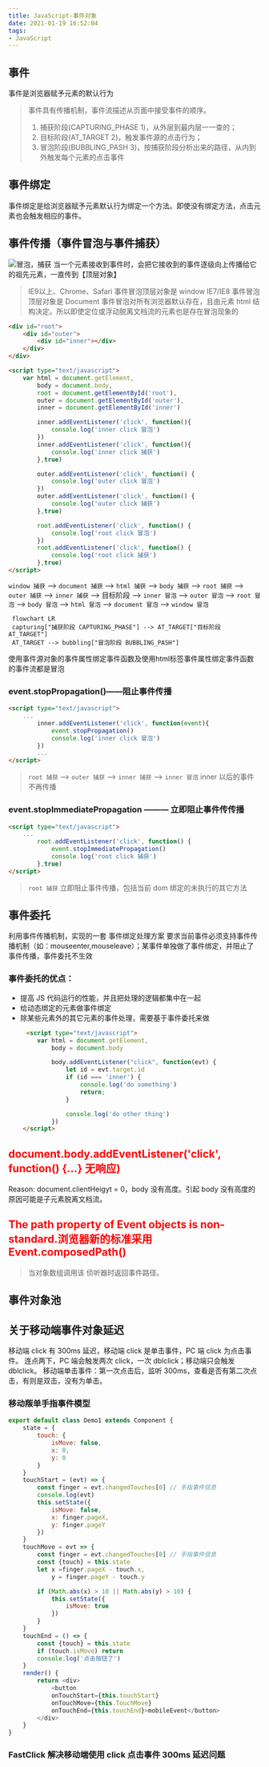 ```yaml
---
title: JavaScript-事件对象
date: 2021-01-19 16:52:04
tags:
- JavaScript
---
```


## 事件
事件是浏览器赋予元素的默认行为
> 事件具有传播机制，事件流描述从页面中接受事件的顺序。
> 1.    捕获阶段(CAPTURING_PHASE 1)，从外层到最内层一一查的；
> 2.    目标阶段(AT_TARGET 2)，触发事件源的点击行为；
> 3.    冒泡阶段(BUBBLING_PASH 3)，按捕获阶段分析出来的路径，从内到外触发每个元素的点击事件

## 事件绑定
事件绑定是给浏览器赋予元素默认行为绑定一个方法。即使没有绑定方法，点击元素也会触发相应的事件。

## 事件传播（事件冒泡与事件捕获）
![冒泡，捕获](/images/js/event.jpg)
当一个元素接收到事件时，会把它接收到的事件逐级向上传播给它的祖先元素，一直传到【顶层对象】
> IE9以上、Chrome、Safari 事件冒泡顶层对象是 window
IE7/IE8 事件冒泡顶层对象是 Document
事件冒泡对所有浏览器默认存在，且由元素 html 结构决定。<span class='custom-box custom-box-339'>所以即使定位或浮动脱离文档流的元素也是存在冒泡现象的</span>

```html
<div id="root">
    <div id="outer">
        <div id="inner"></div>
    </div>
</div>

<script type="text/javascript">
    var html = document.getElement,
        body = document.body,
        root = document.getElementById('root'),
        outer = document.getElementById('outer'),
        inner = document.getElementById('inner')

        inner.addEventListener('click', function(){
            console.log('inner click 冒泡')
        })
        inner.addEventListener('click', function(){
            console.log('inner click 捕获')
        },true)

        outer.addEventListener('click', function() {
            console.log('outer click 冒泡')
        })
        outer.addEventListener('click', function() {
            console.log('outer click 捕获')
        },true)

        root.addEventListener('click', function() {
            console.log('root click 冒泡')
        })
        root.addEventListener('click', function() {
            console.log('root click 捕获')
        },true)
</script>
```
<span class='custom-box custom-box-393'>`window 捕获` --> `document 捕获` --> `html 捕获` --> `body 捕获` --> `root 捕获` --> `outer 捕获` --> `inner 捕获`</span><span class='custom-box custom-box-339'> --> 目标阶段 --> </span> <span class='custom-box custom-box-993'>`inner 冒泡` --> `outer 冒泡` --> `root 冒泡` --> `body 冒泡` --> `html 冒泡` --> `document 冒泡` --> `window 冒泡`</span>
```mermaid
 flowchart LR
 capturing["捕获阶段 CAPTURING_PHASE"] --> AT_TARGET["目标阶段 AT_TARGET"]
 AT_TARGET --> bubbling["冒泡阶段 BUBBLING_PASH"]
```
使用事件源对象的事件属性绑定事件函数及使用html标签事件属性绑定事件函数的事件流都是冒泡

### event.stopPropagation()——阻止事件传播
```html
<script type="text/javascript">
    ...
        inner.addEventListener('click', function(event){
            event.stopPropagation()
            console.log('inner click 冒泡')
        })
        ...
</script>
```
> `root 捕获` --> `outer 捕获` --> `inner 捕获` --> `inner 冒泡`
inner 以后的事件不再传播

### event.stopImmediatePropagation ——— 立即阻止事件传传播
```html
<script type="text/javascript">
    ...
        root.addEventListener('click', function() {
            event.stopImmediatePropagation()
            console.log('root click 捕获')
        },true)
</script>
```
> `root 捕获`
   立即阻止事件传播，包括当前 dom 绑定的未执行的其它方法

## 事件委托
利用事件传播机制，实现的一套 <span class='custom-box custom-box-393'>事件绑定处理方案</span>
<span class='custom-box custom-box-933'>要求当前事件必须支持事件传播机制（如：mouseenter,mouseleave）；某事件单独做了事件绑定，并阻止了事件传播，事件委托不生效</span>

### 事件委托的优点：
* 提高 JS 代码运行的性能，并且把处理的逻辑都集中在一起
* 给动态绑定的元素做事件绑定
* 除某些元素外的其它元素的事件处理，需要基于事件委托来做

```html
     <script type="text/javascript">
        var html = document.getElement,
            body = document.body

            body.addEventListener("click", function(evt) {
                let id = evt.target.id
                if (id === 'inner') {
                    console.log('do something')
                    return;
                }

                console.log('do other thing')
            })
    </script>
```

## <font color='red'>document.body.addEventListener('click', function() {...} 无响应)</font>
<span class='custom-box custom-box-933'>Reason: document.clientHeigyt = 0，body 没有高度。引起 body 没有高度的原因可能是子元素脱离文档流。</span>

## <font color='red'>The path property of Event objects is non-standard.浏览器新的标准采用Event.composedPath()</font>
> 当对象数组调用该 侦听器时返回事件路径。

## 事件对象池

## 关于移动端事件对象延迟
<span class='custom-box custom-box-933'>移动端 click 有 300ms 延迟</span>，移动端 click 是单击事件，PC 端 click 为点击事件。
<span class='custom-box custom-box-393'>连点两下，</span>PC 端会触发两次 click，一次 dblclick；移动端只会触发 dblclick。
<span class='custom-box custom-box-339'>移动端单击事件：第一次点击后，监听 300ms，查看是否有第二次点击，有则是双击，没有为单击。</span>

### 移动羰单手指事件模型
```JavaScript
export default class Demo1 extends Component {
    state = {
        touch: {
            isMove: false,
            x: 0,
            y: 0
        }
    }
    touchStart = (evt) => {
        const finger = evt.changedTouches[0] // 手指事件信息
        console.log(evt)
        this.setState({
            isMove: false,
            x: finger.pageX,
            y: finger.pageY
        })
    }
    touchMove = evt => {
        const finger = evt.changedTouches[0] // 手指事件信息
        const {touch} = this.state
        let x =finger.pageX - touch.x,
            y = finger.pageY - touch.y

        if (Math.abs(x) > 10 || Math.abs(y) > 10) {
            this.setState({
                isMove: true
            })
        }
    }
    touchEnd = () => {
        const {touch} = this.state
        if (touch.isMove) return
        console.log('点击按钮了')
    }
    render() {
        return <div>
            <button 
            onTouchStart={this.touchStart}
            onTouchMove={this.TouchMove}
            onTouchEnd={this.touchEnd}>mobileEvent</button>
        </div>
    }
}
```

### FastClick 解决移动端使用 click 点击事件 300ms 延迟问题